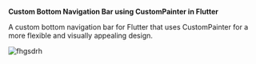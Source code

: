 <b>Custom Bottom Navigation Bar using CustomPainter in Flutter</b>

A custom bottom navigation bar for Flutter that uses CustomPainter for a more flexible and visually appealing design.



![fhgsdrh](https://user-images.githubusercontent.com/55271909/217529263-8cba0cb8-2624-43cc-ad57-5e75f33fddc0.png)
